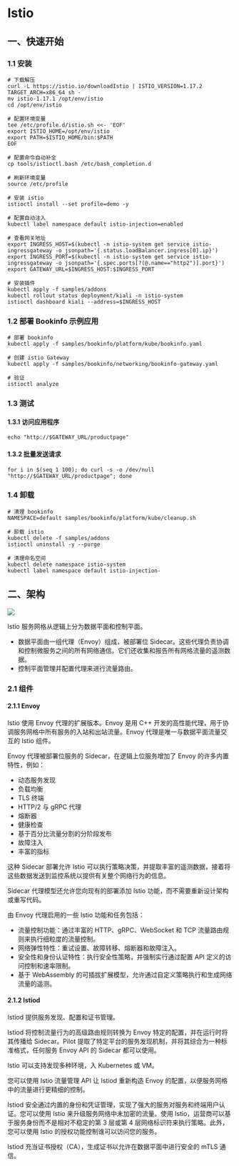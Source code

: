 # Istio

## 一、快速开始

### 1.1 安装

```shell
# 下载解压
curl -L https://istio.io/downloadIstio | ISTIO_VERSION=1.17.2 TARGET_ARCH=x86_64 sh -
mv istio-1.17.1 /opt/env/istio
cd /opt/env/istio

# 配置环境变量
tee /etc/profile.d/istio.sh <<- 'EOF'
export ISTIO_HOME=/opt/env/istio
export PATH=$ISTIO_HOME/bin:$PATH
EOF

# 配置命令自动补全
cp tools/istioctl.bash /etc/bash_completion.d

# 刷新环境变量
source /etc/profile
```

```shell
# 安装 istio
istioctl install --set profile=demo -y

# 配置自动注入
kubectl label namespace default istio-injection=enabled

# 查看网关地址
export INGRESS_HOST=$(kubectl -n istio-system get service istio-ingressgateway -o jsonpath='{.status.loadBalancer.ingress[0].ip}')
export INGRESS_PORT=$(kubectl -n istio-system get service istio-ingressgateway -o jsonpath='{.spec.ports[?(@.name=="http2")].port}')
export GATEWAY_URL=$INGRESS_HOST:$INGRESS_PORT

# 安装插件
kubectl apply -f samples/addons
kubectl rollout status deployment/kiali -n istio-system
istioctl dashboard kiali --address=$INGRESS_HOST
```

### 1.2 部署 Bookinfo 示例应用

```shell
# 部署 bookinfo
kubectl apply -f samples/bookinfo/platform/kube/bookinfo.yaml

# 创建 istio Gateway
kubectl apply -f samples/bookinfo/networking/bookinfo-gateway.yaml

# 验证
istioctl analyze
```

### 1.3 测试

#### 1.3.1 访问应用程序

```shell
echo "http://$GATEWAY_URL/productpage"
```

#### 1.3.2 批量发送请求

```shell
for i in $(seq 1 100); do curl -s -o /dev/null "http://$GATEWAY_URL/productpage"; done
```

### 1.4 卸载

```shell
# 清理 bookinfo
NAMESPACE=default samples/bookinfo/platform/kube/cleanup.sh

# 卸载 istio
kubectl delete -f samples/addons
istioctl uninstall -y --purge

# 清理命名空间
kubectl delete namespace istio-system
kubectl label namespace default istio-injection-
```

## 二、架构

![](https://istio.io/latest/zh/docs/ops/deployment/architecture/arch.svg)

Istio 服务网格从逻辑上分为数据平面和控制平面。

- 数据平面由一组代理（Envoy）组成，被部署位 Sidecar。这些代理负责协调和控制微服务之间的所有网络通信。它们还收集和报告所有网格流量的遥测数据。
- 控制平面管理并配置代理来进行流量路由。

### 2.1 组件

#### 2.1.1 Envoy

Istio 使用 Envoy 代理的扩展版本。Envoy 是用 C++ 开发的高性能代理，用于协调服务网格中所有服务的入站和出站流量。Envoy 代理是唯一与数据平面流量交互的 Istio 组件。

Envoy 代理被部署位服务的 Sidecar，在逻辑上位服务增加了 Envoy 的许多内置特性，例如：

- 动态服务发现
- 负载均衡
- TLS 终端
- HTTP/2 与 gRPC 代理
- 熔断器
- 健康检查
- 基于百分比流量分割的分阶段发布
- 故障注入
- 丰富的指标

这种 Sidecar 部署允许 Istio 可以执行策略决策，并提取丰富的遥测数据，接着将这些数据发送到监控系统以提供有关整个网络行为的信息。

Sidecar 代理模型还允许您向现有的部署添加 Istio 功能，而不需要重新设计架构或重写代码。

由 Envoy 代理启用的一些 Istio 功能和任务包括：

- 流量控制功能：通过丰富的 HTTP、gRPC、WebSocket 和 TCP 流量路由规则来执行细粒度的流量控制。
- 网络弹性特性：重试设置、故障转移、熔断器和故障注入。
- 安全性和身份认证特性：执行安全性策略，并强制实行通过配置 API 定义的访问控制和速率限制。
- 基于 WebAssembly 的可插拔扩展模型，允许通过自定义策略执行和生成网络流量的遥测。

#### 2.1.2 Istiod

Istiod 提供服务发现、配置和证书管理。

Istiod 将控制流量行为的高级路由规则转换为 Envoy 特定的配置，并在运行时将其传播给 Sidecar。Pilot 提取了特定平台的服务发现机制，并将其综合为一种标准格式，任何服务 Envoy API 的 Sidecar 都可以使用。

Istio 可以支持发现多种环境，入 Kubernetes 或 VM。

您可以使用 Istio 流量管理 API 让 Istiod 重新构造 Envoy 的配置，以便服务网格中的流量进行更精细的控制。

Istiod 安全通过内置的身份和凭证管理，实现了强大的服务对服务和终端用户认证。您可以使用 Istio 来升级服务网络中未加密的流量。使用 Istio，运营商可以基于服务身份而不是相对不稳定的第 3 层或第 4 层网络标识符来执行策略。此外，您可以使用 Istio 的授权功能控制谁可以访问您的服务。

Istiod 充当证书授权（CA），生成证书以允许在数据平面中进行安全的 mTLS 通信。
